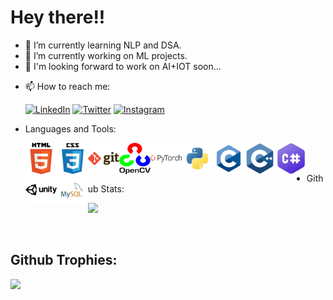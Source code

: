 

<h1 align="left">Hey there!!</h1>


- 🌱 I’m currently learning NLP and DSA.
- 🤔 I’m currently working on ML projects.
- 📲 I'm looking forward to work on AI+IOT soon...

<!-- [![spotify-github-profile](https://spotify-github-profile.vercel.app/api/view?uid=31kp4xqwotqex7gbdbzvqnnfna5y&cover_image=true&theme=novatorem&show_offline=false&background_color=121212&interchange=false&bar_color=379334&bar_color_cover=false)](https://github.com/kittinan/spotify-github-profile) --->

- 📫 How to reach me:

	[![LinkedIn](https://img.shields.io/badge/LinkedIn-0077B5?style=flat-square&logo=linkedin&logoColor=white)](https://www.linkedin.com/in/riyasachdeva04/)
	[![Twitter](https://img.shields.io/badge/Twitter-1DA1F2?style=flat-square&logo=twitter&logoColor=white)](https://twitter.com/riiiwtff)
	[![Instagram](https://img.shields.io/badge/Instagram-E4405F?style=flat-square&logo=instagram&logoColor=white)](https://www.instagram.com/riii2048/)

- Languages and Tools:
	
	<p>
	<img align="left" alt="HTML5" width="50px" src="https://raw.githubusercontent.com/github/explore/master/topics/html/html.png" />
	<img align="left" alt="CSS3" width="50px" src="https://raw.githubusercontent.com/github/explore/master/topics/css/css.png" />
	<img align="left" alt="Git" width="50px" src="https://raw.githubusercontent.com/github/explore/master/topics/git/git.png" />
	<img align="left" alt="OpenCV" width="50px" src="https://raw.githubusercontent.com/github/explore/master/topics/opencv/opencv.png" />
	<img align="left" alt="Git" width="50px" src="https://raw.githubusercontent.com/github/explore/master/topics/pytorch/pytorch.png" />
	<img align="left" alt="Python" width="50px" src="https://raw.githubusercontent.com/github/explore/master/topics/python/python.png" />
	<img align="left" alt="C" width="50px" src="https://raw.githubusercontent.com/github/explore/master/topics/c/c.png" />
	<img align="left" alt="C++" width="50px" src="https://raw.githubusercontent.com/github/explore/master/topics/cpp/cpp.png" />
	<img align="left" alt="C#" width="50px" src="https://raw.githubusercontent.com/github/explore/master/topics/csharp/csharp.png" />
 	<img align="left" alt=Unity" width="50px" src="https://raw.githubusercontent.com/github/explore/master/topics/unity/unity.png" />
	<img align="left" alt="MySQL" width="50px" src="https://raw.githubusercontent.com/github/explore/master/topics/mysql/mysql.png" />

		
	</p><br></br>
		
- Github Stats:

	![](https://github-readme-streak-stats.herokuapp.com/?user=riyasachdeva04) 


</p> <br />

## Github Trophies:

![](https://github-profile-trophy.vercel.app/?username=riyasachdeva04&theme=radical&no-frame=false&no-bg=true&margin-w=4)

<!--
## Leetcode
![LeetCode Stats](https://leetcard.jacoblin.cool/riyasachdeva04?theme=dark&font=contest)
-->
